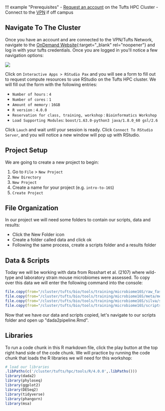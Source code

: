 !!! example "Prerequisites"
    - [Request an account](http://research.uit.tufts.edu/) on the Tufts HPC Cluster
    - Connect to the [VPN](https://access.tufts.edu/vpn) if off campus

## Navigate To The Cluster

Once you have an account and are connected to the VPN/Tufts Network, navigate to the [OnDemand Website](https://ondemand.pax.tufts.edu/){:target="_blank" rel="noopener"} and log in with your tufts credentials. Once you are logged in you'll notice a few navigation options:

![](images/ondemandLayout.png)

Click on `Interactive Apps > RStudio Pax` and you will see a form to fill out to request compute resources to use RStudio on the Tufts HPC cluster. We will fill out the form with the following entries:

- `Number of hours` : `4`
- `Number of cores` : `1`
- `Amount of memory` : `16GB`
- `R version` : `4.0.0`
- `Reservation for class, training, workshop` : `Bioinformatics Workshop`
- `Load Supporting Modules`: `boost/1.63.0-python3 java/1.8.0_60 gsl/2.6`

Click `Lauch` and wait until your session is ready. Click `Connect To RStudio Server`, and you will notice a new window will pop up with RStudio. 

## Project Setup

We are going to create a new project to begin:

1. Go to `File` > `New Project`
2. `New Directory`
3. `New Project`
4. Create a name for your project (e.g. `intro-to-16S`)
5. `Create Project`

## File Organization

In our project we will need some folders to contain our scripts, data and results:

- Click the New Folder icon
- Create a folder called data and click ok
- Following the same process, create a scripts folder and a results folder


## Data & Scripts

Today we will be working with data from Rosshart et al. (2107) where wild-type and laboratory strain mouse microbiomes were assessed. To copy over 
this data we will enter the following command into the console:

```R
file.copy(from="/cluster/tufts/bio/tools/training/microbiome16S/raw_fastq/",to="./data/", recursive = TRUE)
file.copy(from="/cluster/tufts/bio/tools/training/microbiome16S/meta/metaData.txt",to="./data/", recursive = TRUE)
file.copy(from="/cluster/tufts/bio/tools/training/microbiome16S/silva/silva_nr99_v138.1_train_set.fa.gz",to="./data/")
file.copy(from="/cluster/tufts/bio/tools/training/microbiome16S/scripts/dada2pipeline.Rmd",to="./scripts/")
```

Now that we have our data and scripts copied, let's navigate to our scripts folder and open up "dada2pipeline.Rmd".

## Libraries

To run a code chunk in this R markdown file, click the play button at the top right hand side of the code chunk. We will practice by running the code chunk that loads the R libraries we will need for this workshop:

```R
# load our libraries
.libPaths(c('/cluster/tufts/hpc/tools/R/4.0.0',.libPaths()))
library(dada2)
library(phyloseq)
library(ggplot2)
library(DESeq2)
library(tidyverse)
library(phangorn)
library(msa)
```
